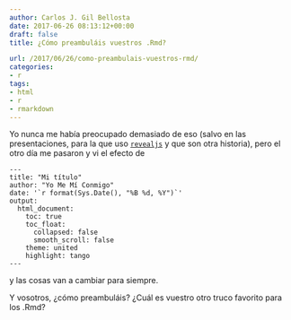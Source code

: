 ```yaml
---
author: Carlos J. Gil Bellosta
date: 2017-06-26 08:13:12+00:00
draft: false
title: ¿Cómo preambuláis vuestros .Rmd?

url: /2017/06/26/como-preambulais-vuestros-rmd/
categories:
- r
tags:
- html
- r
- rmarkdown
---
```


Yo nunca me había preocupado demasiado de eso (salvo en las presentaciones, para la que uso [`revealjs`](http://rmarkdown.rstudio.com/revealjs_presentation_format.html) y que son otra historia), pero el otro día me pasaron y vi el efecto de



    ---
    title: "Mi título"
    author: "Yo Me Mí Conmigo"
    date: '`r format(Sys.Date(), "%B %d, %Y")`'
    output:
      html_document:
        toc: true
        toc_float:
          collapsed: false
          smooth_scroll: false
        theme: united
        highlight: tango
    ---



y las cosas van a cambiar para siempre.

Y vosotros, ¿cómo preambuláis? ¿Cuál es vuestro otro truco favorito para los .Rmd?
